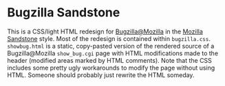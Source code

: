 # Bugzilla Sandstone

This is a CSS/light HTML redesign for [Bugzilla@Mozilla](https://bugzilla.mozilla.org/) in the [Mozilla Sandstone](http://mozilla.seanmartell.com/guide/index.php?directory=.&currentPic=27) style. Most of the redesign is contained within `bugzilla.css`. `showbug.html` is a static, copy-pasted version of the rendered source of a Bugzilla@Mozilla `show_bug.cgi` page with HTML modifications made to the header (modified areas marked by HTML comments). Note that the CSS includes some pretty ugly workarounds to modify the page without using HTML. Someone should probably just rewrite the HTML someday.